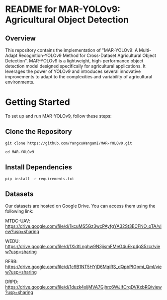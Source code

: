 # README for MAR-YOLOv9: Agricultural Object Detection

## Overview

This repository contains the implementation of "MAR-YOLOv9: A Multi-Adapt Recognition-YOLOv9 Method for Cross-Dataset Agricultural Object Detection".     MAR-YOLOv9 is a lightweight, high-performance object detection model designed specifically for agricultural applications.     It leverages the power of YOLOv9 and introduces several innovative improvements to adapt to the complexities and variability of agricultural environments.



# Getting Started

To set up and run MAR-YOLOv9, follow these steps:

## Clone the Repository

```
git clone https://github.com/YangxuWangamI/MAR-YOLOv9.git

cd MAR-YOLOv9
```

## Install Dependencies

```
pip install -r requirements.txt
```

## Datasets

Our datasets are hosted on Google Drive. You can access them using the following link:

MTDC-UAV: https://drive.google.com/file/d/1kcuMS5Gz3wcPAyfgYA32St3ECFNO_oTA/view?usp=sharing

WEDU: https://drive.google.com/file/d/1XidtLnghw9N3jismFMeG4uEkp4gS5zcr/view?usp=sharing

RFRB: https://drive.google.com/file/d/1c9B1NT5HYjD6MqiRS_dQpbPIGpmi_Qml/view?usp=sharing

DRPD: https://drive.google.com/file/d/1duzk4xljMVA7Gjhrc6WJIfCrqDVKxbRQ/view?usp=sharing
